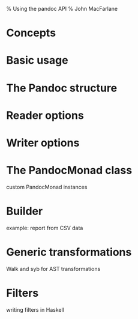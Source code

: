 % Using the pandoc API
% John MacFarlane

# Concepts

# Basic usage

# The Pandoc structure

# Reader options

# Writer options

# The PandocMonad class

custom PandocMonad instances

# Builder

example: report from CSV data

# Generic transformations

Walk and syb for AST transformations

# Filters

writing filters in Haskell

